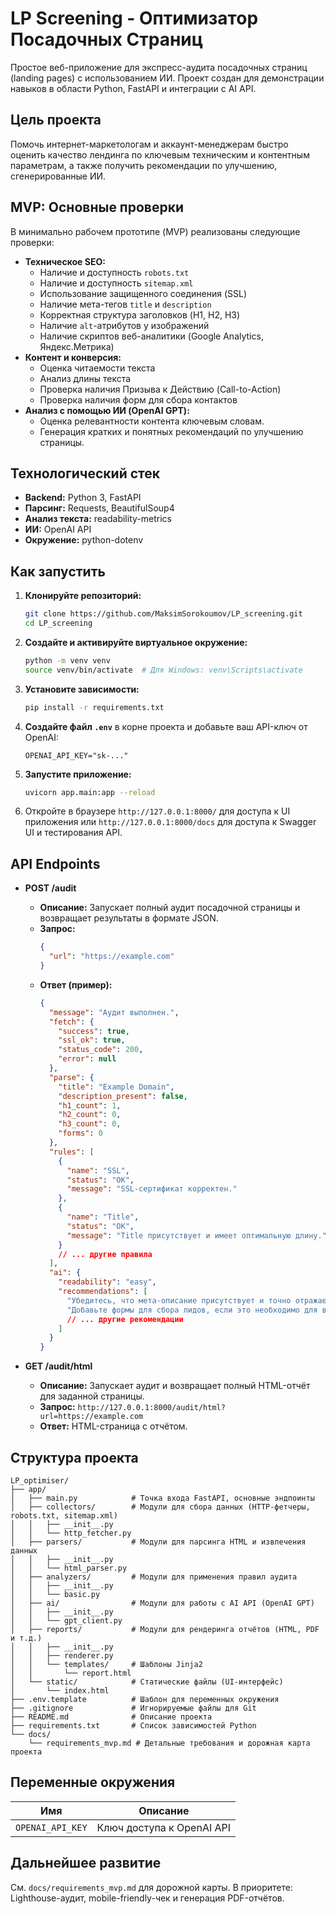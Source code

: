 # LP Screening - Оптимизатор Посадочных Страниц

Простое веб-приложение для экспресс-аудита посадочных страниц (landing pages) с использованием ИИ. Проект создан для демонстрации навыков в области Python, FastAPI и интеграции с AI API.

## Цель проекта

Помочь интернет-маркетологам и аккаунт-менеджерам быстро оценить качество лендинга по ключевым техническим и контентным параметрам, а также получить рекомендации по улучшению, сгенерированные ИИ.

## MVP: Основные проверки

В минимально рабочем прототипе (MVP) реализованы следующие проверки:

*   **Техническое SEO:**
    *   Наличие и доступность `robots.txt`
    *   Наличие и доступность `sitemap.xml`
    *   Использование защищенного соединения (SSL)
    *   Наличие мета-тегов `title` и `description`
    *   Корректная структура заголовков (H1, H2, H3)
    *   Наличие `alt`-атрибутов у изображений
    *   Наличие скриптов веб-аналитики (Google Analytics, Яндекс.Метрика)
*   **Контент и конверсия:**
    *   Оценка читаемости текста
    *   Анализ длины текста
    *   Проверка наличия Призыва к Действию (Call-to-Action)
    *   Проверка наличия форм для сбора контактов
*   **Анализ с помощью ИИ (OpenAI GPT):**
    *   Оценка релевантности контента ключевым словам.
    *   Генерация кратких и понятных рекомендаций по улучшению страницы.

## Технологический стек

*   **Backend:** Python 3, FastAPI
*   **Парсинг:** Requests, BeautifulSoup4
*   **Анализ текста:** readability-metrics
*   **ИИ:** OpenAI API
*   **Окружение:** python-dotenv

## Как запустить

1.  **Клонируйте репозиторий:**
    ```bash
    git clone https://github.com/MaksimSorokoumov/LP_screening.git
    cd LP_screening
    ```

2.  **Создайте и активируйте виртуальное окружение:**
    ```bash
    python -m venv venv
    source venv/bin/activate  # Для Windows: venv\Scripts\activate
    ```

3.  **Установите зависимости:**
    ```bash
    pip install -r requirements.txt
    ```

4.  **Создайте файл `.env`** в корне проекта и добавьте ваш API-ключ от OpenAI:
    ```
    OPENAI_API_KEY="sk-..."
    ```

5.  **Запустите приложение:**
    ```bash
    uvicorn app.main:app --reload
    ```

6.  Откройте в браузере `http://127.0.0.1:8000/` для доступа к UI приложения или `http://127.0.0.1:8000/docs` для доступа к Swagger UI и тестирования API.

## API Endpoints

*   **POST /audit**
    *   **Описание:** Запускает полный аудит посадочной страницы и возвращает результаты в формате JSON.
    *   **Запрос:**
        ```json
        {
          "url": "https://example.com"
        }
        ```
    *   **Ответ (пример):**
        ```json
        {
          "message": "Аудит выполнен.",
          "fetch": {
            "success": true,
            "ssl_ok": true,
            "status_code": 200,
            "error": null
          },
          "parse": {
            "title": "Example Domain",
            "description_present": false,
            "h1_count": 1,
            "h2_count": 0,
            "h3_count": 0,
            "forms": 0
          },
          "rules": [
            {
              "name": "SSL",
              "status": "OK",
              "message": "SSL-сертификат корректен."
            },
            {
              "name": "Title",
              "status": "OK",
              "message": "Title присутствует и имеет оптимальную длину."
            }
            // ... другие правила
          ],
          "ai": {
            "readability": "easy",
            "recommendations": [
              "Убедитесь, что мета-описание присутствует и точно отражает содержание страницы.",
              "Добавьте формы для сбора лидов, если это необходимо для вашей цели."
              // ... другие рекомендации
            ]
          }
        }
        ```

*   **GET /audit/html**
    *   **Описание:** Запускает аудит и возвращает полный HTML-отчёт для заданной страницы.
    *   **Запрос:** `http://127.0.0.1:8000/audit/html?url=https://example.com`
    *   **Ответ:** HTML-страница с отчётом.

## Структура проекта
```
LP_optimiser/
├── app/
│   ├── main.py            # Точка входа FastAPI, основные эндпоинты
│   ├── collectors/        # Модули для сбора данных (HTTP-фетчеры, robots.txt, sitemap.xml)
│   │   ├── __init__.py
│   │   └── http_fetcher.py
│   ├── parsers/           # Модули для парсинга HTML и извлечения данных
│   │   ├── __init__.py
│   │   └── html_parser.py
│   ├── analyzers/         # Модули для применения правил аудита
│   │   ├── __init__.py
│   │   └── basic.py
│   ├── ai/                # Модули для работы с AI API (OpenAI GPT)
│   │   ├── __init__.py
│   │   └── gpt_client.py
│   ├── reports/           # Модули для рендеринга отчётов (HTML, PDF и т.д.)
│   │   ├── __init__.py
│   │   ├── renderer.py
│   │   └── templates/     # Шаблоны Jinja2
│   │       └── report.html
│   └── static/            # Статические файлы (UI-интерфейс)
│       └── index.html
├── .env.template          # Шаблон для переменных окружения
├── .gitignore             # Игнорируемые файлы для Git
├── README.md              # Описание проекта
├── requirements.txt       # Список зависимостей Python
└── docs/
    └── requirements_mvp.md # Детальные требования и дорожная карта проекта
```

## Переменные окружения
| Имя               | Описание                      |
|-------------------|-------------------------------|
| `OPENAI_API_KEY`  | Ключ доступа к OpenAI API     |

## Дальнейшее развитие
См. `docs/requirements_mvp.md` для дорожной карты. В приоритете: Lighthouse-аудит, mobile-friendly-чек и генерация PDF-отчётов. 